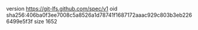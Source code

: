 version https://git-lfs.github.com/spec/v1
oid sha256:406ba0f3ee7008c5a8526a1d78741f1687172aaac929c803b3eb2266499e5f3f
size 1652

